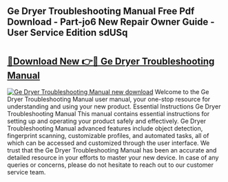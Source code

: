 ## Ge Dryer Troubleshooting Manual Free Pdf Download - Part-jo6 New Repair Owner Guide - User Service Edition sdUSq

# <h2><a href="http://bc45338.oget.top/?id=Ge+Dryer+Troubleshooting+Manual">🔗Download New 👉🔴 Ge Dryer Troubleshooting Manual</a></h2>

[![Ge Dryer Troubleshooting Manual new download](https://i.imgur.com/5g1atiW.png)](http://bc45338.oget.top/?id=Ge+Dryer+Troubleshooting+Manual)
Welcome to the Ge Dryer Troubleshooting Manual user manual, your one-stop resource for understanding and using your new product. Essential Instructions Ge Dryer Troubleshooting Manual This manual contains essential instructions for setting up and operating your product safely and effectively. Ge Dryer Troubleshooting Manual advanced features include object detection, fingerprint scanning, customizable profiles, and automated tasks, all of which can be accessed and customized through the user interface. We trust that the Ge Dryer Troubleshooting Manual has been an accurate and detailed resource in your efforts to master your new device. In case of any queries or concerns, please do not hesitate to reach out to our customer service team.
